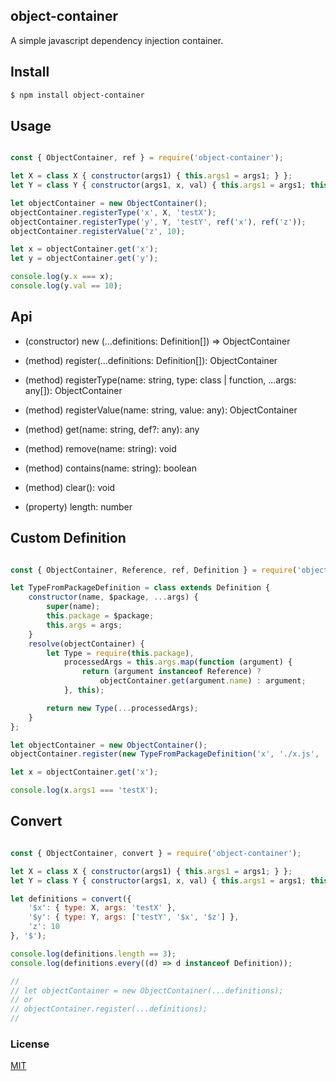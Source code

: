 ## object-container

A simple javascript dependency injection container.


## Install

```sh
$ npm install object-container
```


## Usage

```js

const { ObjectContainer, ref } = require('object-container');

let X = class X { constructor(args1) { this.args1 = args1; } };
let Y = class Y { constructor(args1, x, val) { this.args1 = args1; this.x = x; this.val = val; } };

let objectContainer = new ObjectContainer();
objectContainer.registerType('x', X, 'testX');
objectContainer.registerType('y', Y, 'testY', ref('x'), ref('z'));
objectContainer.registerValue('z', 10);

let x = objectContainer.get('x');
let y = objectContainer.get('y');

console.log(y.x === x); 
console.log(y.val == 10); 

```


## Api

- (constructor) new (...definitions: Definition[]) => ObjectContainer

- (method) register(...definitions: Definition[]): ObjectContainer
- (method) registerType(name: string, type: class | function, ...args: any[]): ObjectContainer
- (method) registerValue(name: string, value: any): ObjectContainer
- (method) get(name: string, def?: any): any
- (method) remove(name: string): void
- (method) contains(name: string): boolean
- (method) clear(): void

- (property) length: number




## Custom Definition

```js

const { ObjectContainer, Reference, ref, Definition } = require('object-container');

let TypeFromPackageDefinition = class extends Definition {
    constructor(name, $package, ...args) {
        super(name);
        this.package = $package;
        this.args = args;
    }
    resolve(objectContainer) {
        let Type = require(this.package),
            processedArgs = this.args.map(function (argument) {
                return (argument instanceof Reference) ?
                    objectContainer.get(argument.name) : argument;
            }, this);

        return new Type(...processedArgs);
    }
};

let objectContainer = new ObjectContainer();
objectContainer.register(new TypeFromPackageDefinition('x', './x.js', 'testX'));

let x = objectContainer.get('x');

console.log(x.args1 === 'testX');

```




## Convert

```js

const { ObjectContainer, convert } = require('object-container');

let X = class X { constructor(args1) { this.args1 = args1; } };
let Y = class Y { constructor(args1, x, val) { this.args1 = args1; this.x = x; this.val = val; } };

let definitions = convert({
    '$x': { type: X, args: 'testX' },
    '$y': { type: Y, args: ['testY', '$x', '$z'] },
    'z': 10
}, '$');

console.log(definitions.length == 3);
console.log(definitions.every((d) => d instanceof Definition));

//
// let objectContainer = new ObjectContainer(...definitions);
// or
// objectContainer.register(...definitions);
//

```

### License

[MIT](LICENSE)